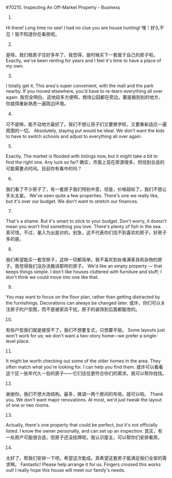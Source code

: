 #70215. Inspecting An Off-Market Property - Business

1.
Hi there! Long time no see! I had no clue you are house hunting!
嘿！好久不见！我不知道你在看房呢。

2.
是呀。我们租房子住好多年了，我觉得，是时候买下一套属于自己的房子啦。
Exactly, we've been renting for years and I feel it's time to have a place of my own.

3.
I totally get it. This area's super convenient, with the mall and the park nearby. If you moved elsewhere, you'd have to re-learn everything all over again.
我完全明白。这地段多方便啊，商场公园都在旁边。要是搬到别的地方，你就得重新熟悉一遍周边环境。

4.
可不是嘛，能不动地方最好了。我们不想让孩子们又要换学校，又要重新适应一遍周围的一切。
Absolutely, staying put would be ideal. We don't want the kids to have to switch schools and adjust to everything all over again.

5.
Exactly. The market is flooded with listings now, but it might take a bit to find the right one. Any luck so far?
确实，市面上现在房源很多，但找到合适的可能需要点时间。目前你有看中的吗？

6.
我们看了不少房子了，有一套房子我们特别中意，但是，价格超标了。我们不想让手头太紧。
We've seen quite a few properties. There's one we really like, but it's over our budget. We don't want to stretch our finances.

7.
That's a shame. But it's smart to stick to your budget. Don't worry, it doesn't mean you won't find something you love. There's plenty of fish in the sea.
真可惜，不过，量入为出是对的。别急，这不代表你们找不到喜欢的房子。好房子多的是。

8.
我们希望能买一套空房子，这样一切都简单。我不喜欢到处堆满家具和杂物的房子。我觉得我们没办法搬进那样的房子。
We'd like an empty property — that keeps things simple. I don't like houses cluttered with furniture and stuff; I don't think we could move into one like that.

9.
You may want to focus on the floor plan, rather than getting distracted by the furnishings. Decorations can always be changed later.
或许，你们可以关注房子的户型图，而不是被家具干扰。房子的装饰到后面都能改的。

10.
有些户型我们就是接受不了。我们不想要复式，只想要平层。
Some layouts just won't work for us; we don't want a two-story home—we prefer a single-level place.

11.
It might be worth checking out some of the older homes in the area. They often match what you're looking for. I can help you find them.
或许可以看看这个区一些年代久一些的房子——它们往往更符合你们的需求。我可以帮你找找。

12.
谢谢你。我们不想大改结构。最多，微调一两个房间的布局，就可以啦。
Thank you. We don't want major renovations. At most, we'd just tweak the layout of one or two rooms.

13.
Actually, there's one property that could be perfect, but it's not officially listed. I know the owner personally, and can set up an inspection.
其实，有一处房产可能很合适，但房子还没挂牌呢。我认识屋主，可以帮你们安排看房。

14.
太好了。帮我们安排一下吧。希望这次能成。真希望这套房子能满足我们全家的需求啊。
Fantastic! Please help arrange it for us. Fingers crossed this works out! I really hope this house will meet our family's needs.